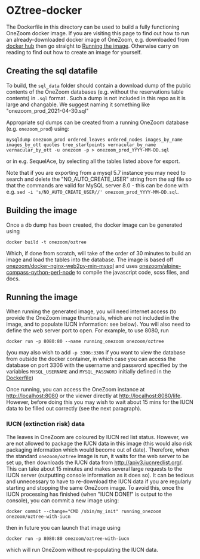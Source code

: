 # OZtree-docker

The Dockerfile in this directory can be used to build a fully functioning OneZoom docker image.
If you are visiting this page to find out how to run an already-downloaded docker image
of OneZoom, e.g. downloaded from [docker hub](https://hub.docker.com) then go straight to
[Running the image](#running-the-image). Otherwise carry on reading to find out how to
create an image for yourself.

## Creating the sql datafile

To build, the `sql_data` folder should contain a download dump of the public contents of the OneZoom
databases (e.g. without the reservations table contents) in `.sql` format . Such a dump
is not included in this repo as it is large and changable. We suggest naming it something like
"onezoom_prod_2021-04-30.sql"

Appropriate sql dumps can be created from a running OneZoom database (e.g. `onezoom_prod`)
using:

```
mysqldump onezoom_prod ordered_leaves ordered_nodes images_by_name images_by_ott quotes tree_startpoints vernacular_by_name vernacular_by_ott -u onezoom -p > onezoom_prod_YYYY-MM-DD.sql
```

or in e.g. SequelAce, by selecting all the tables listed above for export.

Note that if you are exporting
from a mysql 5.7 instance you may need to search and delete the "NO_AUTO_CREATE_USER" string from the sql file
so that the commands are valid for MySQL server 8.0 - this can be done with e.g.
`sed -i 's/NO_AUTO_CREATE_USER//' onezoom_prod_YYYY-MM-DD.sql`.

## Building the image

Once a db dump has been created, the docker image can be generated using 

```
docker build -t onezoom/oztree
```

Which, if done from scratch, will take of the order of 30 minutes to build an image and
load the tables into the database. The image is based off
[onezoom/docker-nginx-web2py-min-mysql](https://hub.docker.com/repository/docker/onezoom/docker-nginx-web2py-min-mysql)
and uses [onezoom/alpine-compass-python-perl-node](https://hub.docker.com/repository/docker/onezoom/alpine-compass-python-perl-node)
to compile the javascript code, scss files, and docs.

## Running the image

When running the generated image, you will need internet access (to provide the OneZoom image
thumbnails, which are not included in the image, and to populate IUCN information: see below).
You will also need to define the web server port to open. For example, to use 8080, run 

```
docker run -p 8080:80 --name running_onezoom onezoom/oztree
```

(you may also wish to add `-p 3306:3306` if you want to view the database from outside the
docker container, in which case you can access the database on port 3306 with the username
and password specified by the variables `MYSQL_USERNAME` and `MYSQL_PASSWORD` initially defined
in the [Dockerfile](Dockerfile#L64))

Once running, you can access the OneZoom instance at [http://localhost:8080](http://localhost:8080)
or the viewer directly at [http://localhost:8080/life](http://localhost:8080/life). However,
before doing this you may wish to wait about 15 mins for the IUCN data to be filled out
correctly (see the next paragraph).

### IUCN (extinction risk) data

The leaves in OneZoom are coloured by IUCN red list status. However, we are not allowed
to package the IUCN data in this image (this would also risk packaging information which
would become out of date). Therefore, when the standard `onezoom/oztree` image is run,
it waits for the web server to be set up, then downloads the IUCN data from
http://apiv3.iucnredlist.org/. This can take about 15 minutes and makes several large
requests to the IUCN server (outputting console information as it does so). It can be
tedious and unnecessary to have to re-download the IUCN data if you are regularly
starting and stopping the same OneZoom image. To avoid this, once the IUCN processing has
finished (when "IUCN DONE!" is output to the console), you can commit a new image using:

```
docker commit --change="CMD /sbin/my_init" running_onezoom onezoom/oztree-with-iucn
```

then in future you can launch that image using

```
docker run -p 8080:80 onezoom/oztree-with-iucn
```

which will run OneZoom without re-populating the IUCN data.


